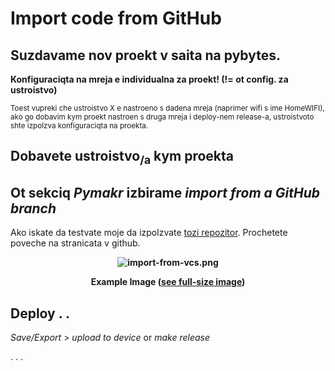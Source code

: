 # Import code from GitHub

## Suzdavame nov proekt v saita na pybytes.

**Konfiguraciqta na mreja e individualna za proekt! (!= ot config. za ustroistvo)**

<small>Toest vupreki che ustroistvo X e nastroeno s dadena mreja (naprimer wifi s ime HomeWIFI), ako go dobavim kym proekt nastroen s druga mreja i deploy-nem release-a, ustroistvoto shte izpolzva konfiguraciqta na proekta.</small>



## Dobavete ustroistvo<sub>/a</sub> kym proekta



## Ot sekciq _Pymakr_ izbirame _import from a GitHub branch_ 

Ako iskate da testvate moje da izpolzvate [tozi repozitor](https://github.com/46265z/IoT-dev-setup). Prochetete poveche na stranicata v github.

**<p style="text-align: center;"> ![import-from-vcs.png](/img/import-from-vcs.png) </p>** **<p style="text-align: center;"> Example Image (<a href="/img/import-from-vcs.png">see full-size image</a>) </p>**



## Deploy . . 

_Save/Export_ > _upload to device_ or _make release_

. . .